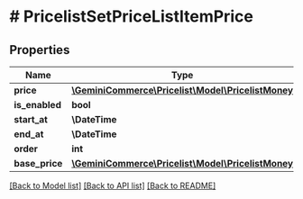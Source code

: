# # PricelistSetPriceListItemPrice


## Properties 


Name | Type | Description | Notes
------------ | ------------- | ------------- | -------------
**price**| [**\GeminiCommerce\Pricelist\Model\PricelistMoney**](PricelistMoney.md) |   | [optional]
**is_enabled**| **bool** |   | [optional]
**start_at**| **\DateTime** |   | [optional]
**end_at**| **\DateTime** |   | [optional]
**order**| **int** |   | [optional]
**base_price**| [**\GeminiCommerce\Pricelist\Model\PricelistMoney**](PricelistMoney.md) |   | [optional]


[[Back to Model list]](../../README.md#models) [[Back to API list]](../../README.md#endpoints) [[Back to README]](../../README.md)


